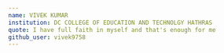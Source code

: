 ```yaml
---
name: VIVEK KUMAR
institution: DC COLLEGE OF EDUCATION AND TECHNOLGY HATHRAS
quote: I have full faith in myself and that's enough for me
github_user: vivek9758
---
```










